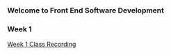 ### Welcome to Front End Software Development

### Week 1
[Week 1 Class Recording](https://drive.google.com/file/d/1vqRRXDXD5HZIW-HL_Gim2p6SuD-guvnF/view?usp=sharing)